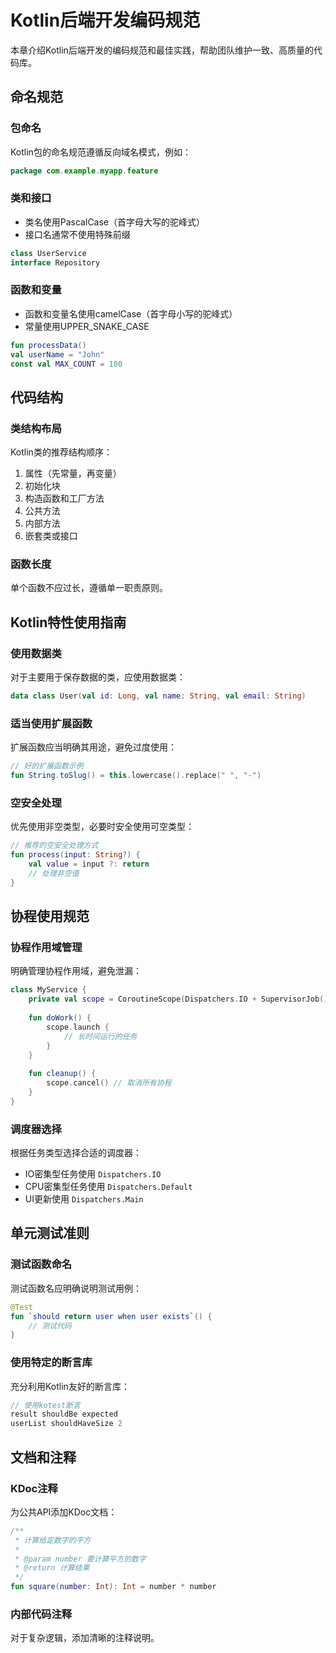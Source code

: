 # Kotlin后端开发编码规范



本章介绍Kotlin后端开发的编码规范和最佳实践，帮助团队维护一致、高质量的代码库。

## 命名规范

### 包命名

Kotlin包的命名规范遵循反向域名模式，例如：

```kotlin
package com.example.myapp.feature
```

### 类和接口

- 类名使用PascalCase（首字母大写的驼峰式）
- 接口名通常不使用特殊前缀

```kotlin
class UserService
interface Repository
```

### 函数和变量

- 函数和变量名使用camelCase（首字母小写的驼峰式）
- 常量使用UPPER_SNAKE_CASE

```kotlin
fun processData()
val userName = "John"
const val MAX_COUNT = 100
```

## 代码结构

### 类结构布局

Kotlin类的推荐结构顺序：

1. 属性（先常量，再变量）
2. 初始化块
3. 构造函数和工厂方法
4. 公共方法
5. 内部方法
6. 嵌套类或接口

### 函数长度

单个函数不应过长，遵循单一职责原则。

## Kotlin特性使用指南

### 使用数据类

对于主要用于保存数据的类，应使用数据类：

```kotlin
data class User(val id: Long, val name: String, val email: String)
```

### 适当使用扩展函数

扩展函数应当明确其用途，避免过度使用：

```kotlin
// 好的扩展函数示例
fun String.toSlug() = this.lowercase().replace(" ", "-")
```

### 空安全处理

优先使用非空类型，必要时安全使用可空类型：

```kotlin
// 推荐的空安全处理方式
fun process(input: String?) {
    val value = input ?: return
    // 处理非空值
}
```

## 协程使用规范

### 协程作用域管理

明确管理协程作用域，避免泄漏：

```kotlin
class MyService {
    private val scope = CoroutineScope(Dispatchers.IO + SupervisorJob())
    
    fun doWork() {
        scope.launch {
            // 长时间运行的任务
        }
    }
    
    fun cleanup() {
        scope.cancel() // 取消所有协程
    }
}
```

### 调度器选择

根据任务类型选择合适的调度器：

- IO密集型任务使用 `Dispatchers.IO`
- CPU密集型任务使用 `Dispatchers.Default`
- UI更新使用 `Dispatchers.Main`

## 单元测试准则

### 测试函数命名

测试函数名应明确说明测试用例：

```kotlin
@Test
fun `should return user when user exists`() {
    // 测试代码
}
```

### 使用特定的断言库

充分利用Kotlin友好的断言库：

```kotlin
// 使用kotest断言
result shouldBe expected
userList shouldHaveSize 2
```

## 文档和注释

### KDoc注释

为公共API添加KDoc文档：

```kotlin
/**
 * 计算给定数字的平方
 *
 * @param number 要计算平方的数字
 * @return 计算结果
 */
fun square(number: Int): Int = number * number
```

### 内部代码注释

对于复杂逻辑，添加清晰的注释说明。 

